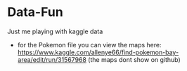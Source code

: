 # Data-Fun
Just me playing with kaggle data

* for the Pokemon file you can view the maps here: https://www.kaggle.com/allenye66/find-pokemon-bay-area/edit/run/31567968 (the maps dont show on github)
